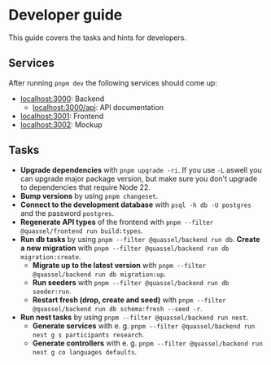 # Developer guide

This guide covers the tasks and hints for developers.

## Services

After running `pnpm dev` the following services should come up:

- [localhost:3000](http://localhost:3000): Backend
  - [localhost:3000/api](http://localhost:3000/api): API documentation
- [localhost:3001](http://localhost:3001): Frontend
- [localhost:3002](http://localhost:3002): Mockup

## Tasks

- **Upgrade dependencies** with `pnpm upgrade -ri`. If you use `-L` aswell you can upgrade major package version, but make sure you don't upgrade to dependencies that require Node 22.
- **Bump versions** by using `pnpm changeset`.
- **Connect to the development database** with `psql -h db -U postgres` and the password `postgres`.
- **Regenerate API types** of the frontend with `pnpm --filter @quassel/frontend run build:types`.
- **Run db tasks** by using `pnpm --filter @quassel/backend run db`.
    **Create a new migration** with `pnpm --filter @quassel/backend run db migration:create`.
  - **Migrate up to the latest version** with `pnpm --filter @quassel/backend run db migration:up`.
  - **Run seeders** with `pnpm --filter @quassel/backend run db seeder:run`.
  - **Restart fresh (drop, create and seed)** with `pnpm --filter @quassel/backend run db schema:fresh --seed -r`.
- **Run nest tasks** by using `pnpm --filter @quassel/backend run nest`.
  - **Generate services** with e. g. `pnpm --filter @quassel/backend run nest g s participants research`.
  - **Generate controllers** with e. g. `pnpm --filter @quassel/backend run nest g co languages defaults`.
